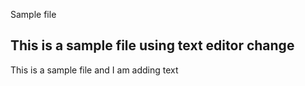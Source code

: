 Sample file
## This is a sample file using text editor change
This is a sample file and I am adding text
